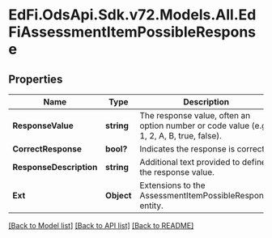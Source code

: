 # EdFi.OdsApi.Sdk.v72.Models.All.EdFiAssessmentItemPossibleResponse

## Properties

Name | Type | Description | Notes
------------ | ------------- | ------------- | -------------
**ResponseValue** | **string** | The response value, often an option number or code value (e.g., 1, 2, A, B, true, false). | 
**CorrectResponse** | **bool?** | Indicates the response is correct. | [optional] 
**ResponseDescription** | **string** | Additional text provided to define the response value. | [optional] 
**Ext** | **Object** | Extensions to the AssessmentItemPossibleResponse entity. | [optional] 

[[Back to Model list]](../README.md#documentation-for-models) [[Back to API list]](../README.md#documentation-for-api-endpoints) [[Back to README]](../README.md)


